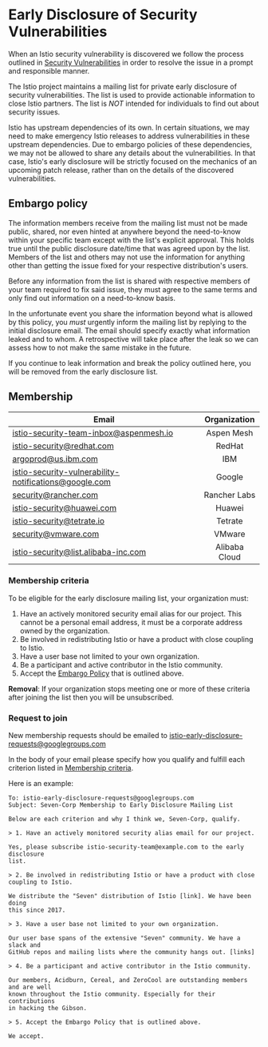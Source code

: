 # Early Disclosure of Security Vulnerabilities

When an Istio security vulnerability is discovered we follow the process outlined in 
[Security Vulnerabilities](https://istio.io/about/security-vulnerabilities/) in order to 
resolve the issue in a prompt and responsible manner.

The Istio project maintains a mailing list for private early disclosure of 
security vulnerabilities. 
The list is used to provide actionable information to close Istio partners.
The list is *NOT* intended for individuals to find out about
security issues.

Istio has upstream dependencies of its own. In certain situations, we may need to make emergency 
Istio releases to address vulnerabilities in these upstream dependencies. Due to embargo policies of
these dependencies, we may not be allowed to share any details about the vulnerabilities. In that
case, Istio's early disclosure will be strictly focused on the mechanics of an upcoming patch
release, rather than on the details of the discovered vulnerabilities.

## Embargo policy

The information members receive from the mailing list must not be
made public, shared, nor even hinted at anywhere beyond the need-to-know within
your specific team except with the list's explicit approval. This holds
true until the public disclosure date/time that was agreed upon by the list.
Members of the list and others may not use the information for anything other
than getting the issue fixed for your respective distribution's users.

Before any information from the list is shared with respective members of your
team required to fix said issue, they must agree to the same terms and only
find out information on a need-to-know basis.

In the unfortunate event you share the information beyond what is allowed by
this policy, you _must_ urgently inform the mailing list by replying to the 
initial disclosure email. The email should specify exactly what information
leaked and to whom. A retrospective will take place after the leak so
we can assess how to not make the same mistake in the future.

If you continue to leak information and break the policy outlined here, you
will be removed from the early disclosure list.

## Membership

| Email		| Organization	|
| ------------- |:-------------:|
| istio-security-team-inbox@aspenmesh.io | Aspen Mesh |
| istio-security@redhat.com | RedHat |
| argoprod@us.ibm.com | IBM |
| istio-security-vulnerability-notifications@google.com | Google |
| security@rancher.com | Rancher Labs |
| istio-security@huawei.com | Huawei |
| istio-security@tetrate.io | Tetrate |
| security@vmware.com | VMware |
| istio-security@list.alibaba-inc.com | Alibaba Cloud |

### Membership criteria

To be eligible for the early disclosure mailing list, your
organization must:

1. Have an actively monitored security email alias for our project. This cannot be a personal
email address, it must be a corporate address owned by the organization.
2. Be involved in redistributing Istio or have a product with close coupling to Istio.
3. Have a user base not limited to your own organization.
4. Be a participant and active contributor in the Istio community.
5. Accept the [Embargo Policy](#embargo-policy) that is outlined above.

**Removal**: If your organization stops meeting one or more of these criteria
after joining the list then you will be unsubscribed.

### Request to join

New membership requests should be emailed to [istio-early-disclosure-requests@googlegroups.com](mailto:istio-early-disclosure-requests@googlegroups.com)

In the body of your email please specify how you qualify and fulfill each
criterion listed in [Membership criteria](#membership-criteria).

Here is an example:

```
To: istio-early-disclosure-requests@googlegroups.com
Subject: Seven-Corp Membership to Early Disclosure Mailing List

Below are each criterion and why I think we, Seven-Corp, qualify.

> 1. Have an actively monitored security alias email for our project.

Yes, please subscribe istio-security-team@example.com to the early disclosure
list.

> 2. Be involved in redistributing Istio or have a product with close coupling to Istio.

We distribute the "Seven" distribution of Istio [link]. We have been doing
this since 2017.

> 3. Have a user base not limited to your own organization.

Our user base spans of the extensive "Seven" community. We have a slack and
GitHub repos and mailing lists where the community hangs out. [links]

> 4. Be a participant and active contributor in the Istio community.

Our members, Acidburn, Cereal, and ZeroCool are outstanding members and are well
known throughout the Istio community. Especially for their contributions
in hacking the Gibson.

> 5. Accept the Embargo Policy that is outlined above.

We accept.
